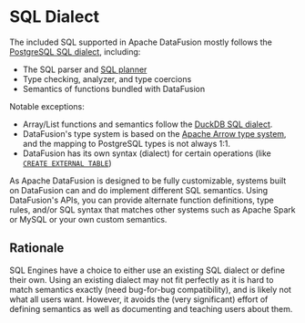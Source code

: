 <!---
  Licensed to the Apache Software Foundation (ASF) under one
  or more contributor license agreements.  See the NOTICE file
  distributed with this work for additional information
  regarding copyright ownership.  The ASF licenses this file
  to you under the Apache License, Version 2.0 (the
  "License"); you may not use this file except in compliance
  with the License.  You may obtain a copy of the License at

    http://www.apache.org/licenses/LICENSE-2.0

  Unless required by applicable law or agreed to in writing,
  software distributed under the License is distributed on an
  "AS IS" BASIS, WITHOUT WARRANTIES OR CONDITIONS OF ANY
  KIND, either express or implied.  See the License for the
  specific language governing permissions and limitations
  under the License.
-->

# SQL Dialect

The included SQL supported in Apache DataFusion mostly follows the [PostgreSQL
SQL dialect], including:

- The SQL parser and [SQL planner]
- Type checking, analyzer, and type coercions
- Semantics of functions bundled with DataFusion

Notable exceptions:

- Array/List functions and semantics follow the [DuckDB SQL dialect].
- DataFusion's type system is based on the [Apache Arrow type system], and the mapping to PostgreSQL types is not always 1:1.
- DataFusion has its own syntax (dialect) for certain operations (like [`CREATE EXTERNAL TABLE`])

As Apache DataFusion is designed to be fully customizable, systems built on
DataFusion can and do implement different SQL semantics. Using DataFusion's APIs,
you can provide alternate function definitions, type rules, and/or SQL syntax
that matches other systems such as Apache Spark or MySQL or your own custom
semantics.

[postgresql sql dialect]: https://www.postgresql.org/docs/current/sql.html
[sql planner]: https://docs.rs/datafusion/latest/datafusion/sql/planner/struct.SqlToRel.html
[duckdb sql dialect]: https://duckdb.org/docs/sql/functions/array
[apache arrow type system]: https://arrow.apache.org/docs/format/Columnar.html#data-types
[`create external table`]: ddl.md#create-external-table

## Rationale

SQL Engines have a choice to either use an existing SQL dialect or define their
own. Using an existing dialect may not fit perfectly as it is hard to match
semantics exactly (need bug-for-bug compatibility), and is likely not what all
users want. However, it avoids the (very significant) effort of defining
semantics as well as documenting and teaching users about them.
